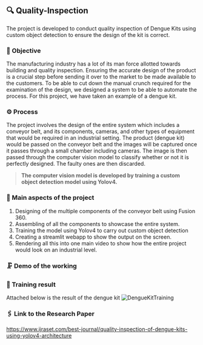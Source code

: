 ## 🔍 Quality-Inspection
The project is developed to conduct quality inspection of Dengue Kits using custom object detection to ensure the design of the kit is correct.

### 🚀 Objective
The manufacturing industry has a lot of its man force allotted towards building and quality inspection. Ensuring the accurate design of the product is a crucial step before sending it over to the market to be made available to the customers. To be able to cut down the manual crunch required for the examination of the design, we designed a system to be able to automate the process. 
For this project, we have taken an example of a dengue kit.

### ⚙️ Process 
The project involves the design of the entire system which includes a conveyor belt, and its components, cameras, and other types of equipment that would be required in an industrial setting. The product (dengue kit) would be passed on the conveyor belt and the images will be captured once it passes through a small chamber including cameras. The image is then passed through the computer vision model to classify whether or not it is perfectly designed. The faulty ones are then discarded.

>**The computer vision model is developed by training a custom object detection model using Yolov4.**

### 📍 Main aspects of the project
1. Designing of the multiple components of the conveyor belt using Fusion 360. 
2. Assembling of all the components to showcase the entire system.
3. Training the model using Yolov4 to carry out custom object detection
4. Creating a streamlit webapp to show the output on the screen.
5. Rendering all this into one main video to show how the entire project would look on an industrial level.

### 🗜️ Demo of the working


### 🔳 Training result 
Attached below is the result of the dengue kit
![DengueKitTraining](https://user-images.githubusercontent.com/66629830/183103562-d8f2ca41-2e12-44e3-8d2a-16ae3e31a008.png)

### 🖇️ Link to the Research Paper

https://www.ijraset.com/best-journal/quality-inspection-of-dengue-kits-using-yolov4-architecture


